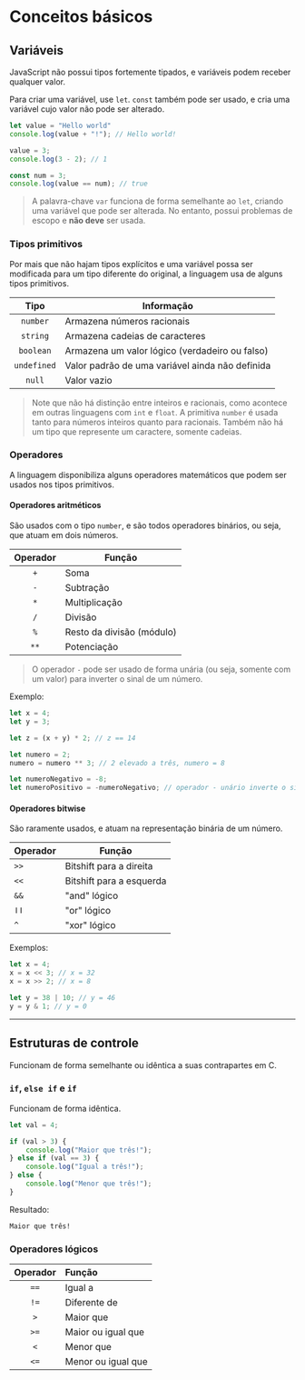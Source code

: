 # Conceitos básicos

## Variáveis

JavaScript não possui tipos fortemente tipados, e variáveis podem receber qualquer valor.

Para criar uma variável, use `let`. 
`const` também pode ser usado, e cria uma variável cujo valor não pode ser alterado.

```js
let value = "Hello world"
console.log(value + "!"); // Hello world!

value = 3;
console.log(3 - 2); // 1

const num = 3;
console.log(value == num); // true
```

> A palavra-chave `var` funciona de forma semelhante ao `let`, criando uma variável que pode ser alterada. No entanto, possui problemas de escopo e **não deve** ser usada.


### Tipos primitivos

Por mais que não hajam tipos explícitos e uma variável possa ser modificada para um tipo diferente do original, a linguagem usa de alguns tipos primitivos.

| Tipo        | Informação                                      |
| :---------: | ----------------------------------------------- |
| `number`    | Armazena números racionais                      |
| `string`    | Armazena cadeias de caracteres                  |
| `boolean`   | Armazena um valor lógico (verdadeiro ou falso)  |
| `undefined` | Valor padrão de uma variável ainda não definida |
| `null`      | Valor vazio                                     |

> Note que não há distinção entre inteiros e racionais, como acontece em outras linguagens com `int` e `float`. A primitiva `number` é usada tanto para números inteiros quanto para racionais.
> Também não há um tipo que represente um caractere, somente cadeias.


### Operadores

A linguagem disponibiliza alguns operadores matemáticos que podem ser usados nos tipos primitivos.


#### Operadores aritméticos

São usados com o tipo `number`, e são todos operadores binários, ou seja, que atuam em dois números.

| Operador | Função                    |
|:--------:| ------------------------- |
|   `+`    | Soma                      |
|   `-`    | Subtração                 |
|   `*`    | Multiplicação             |
|   `/`    | Divisão                   |
|   `%`    | Resto da divisão (módulo) |
|   `**`   | Potenciação               |

> O operador `-` pode ser usado de forma unária (ou seja, somente com um valor) para inverter o sinal de um número.

Exemplo:

```js
let x = 4;
let y = 3;

let z = (x + y) * 2; // z == 14

let numero = 2;
numero = numero ** 3; // 2 elevado a três, numero = 8

let numeroNegativo = -8;
let numeroPositivo = -numeroNegativo; // operador - unário inverte o sinal
```


#### Operadores bitwise

São raramente usados, e atuam na representação binária de um número.

| Operador | Função                   |
| -------- | ------------------------ |
| `>>`     | Bitshift para a direita  |
| `<<`     | Bitshift para a esquerda |
| `&&`     | "and" lógico             |
| `ǀǀ`     | "or" lógico              |
| `^`      | "xor" lógico             |

Exemplos:
```js
let x = 4;
x = x << 3; // x = 32
x = x >> 2; // x = 8

let y = 38 | 10; // y = 46
y = y & 1; // y = 0
```

---

## Estruturas de controle

Funcionam de forma semelhante ou idêntica a suas contrapartes em C.

### `if`, `else if` e `if`

Funcionam de forma idêntica.
```js
let val = 4;

if (val > 3) {
	console.log("Maior que três!");
} else if (val == 3) {
	console.log("Igual a três!");
} else {
	console.log("Menor que três!");
}
```

Resultado:
```
Maior que três!
```


### Operadores lógicos

| Operador | Função             |
|:--------:|:------------------ |
|   `==`   | Igual a            |
|   `!=`   | Diferente de       |
|   `>`    | Maior que          |
|   `>=`   | Maior ou igual que |
|   `<`    | Menor que          |
|   `<=`   | Menor ou igual que |

